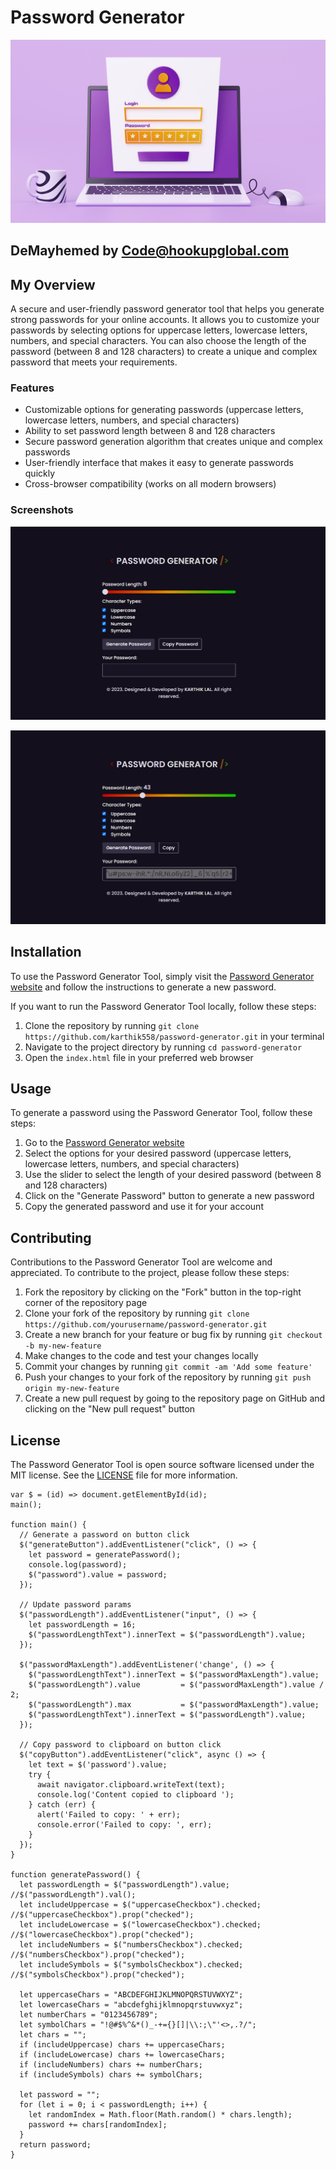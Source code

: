 
# Password Generator

![Password Generator](assets/img/docs-img/secure.png)
##  DeMayhemed by Code@hookupglobal.com
##  My Overview 

A secure and user-friendly password generator tool that helps you generate strong passwords for your online accounts. It allows you to customize your passwords by selecting options for uppercase letters, lowercase letters, numbers, and special characters. You can also choose the length of the password (between 8 and 128 characters) to create a unique and complex password that meets your requirements.

###  Features 

- Customizable options for generating passwords (uppercase letters, lowercase letters, numbers, and special characters)
- Ability to set password length between 8 and 128 characters
- Secure password generation algorithm that creates unique and complex passwords
- User-friendly interface that makes it easy to generate passwords quickly
- Cross-browser compatibility (works on all modern browsers)

###  Screenshots 

![Password Generator Screenshot 1](assets/img/screenshot-docs/pc-1.png)

![Password Generator Screenshot 2](assets/img/screenshot-docs/pc-2.png)

##  Installation 

To use the Password Generator Tool, simply visit the [Password Generator website](https://password-generator-karthik.netlify.app/) and follow the instructions to generate a new password. 

If you want to run the Password Generator Tool locally, follow these steps:

1. Clone the repository by running `git clone https://github.com/karthik558/password-generator.git` in your terminal
2. Navigate to the project directory by running `cd password-generator`
3. Open the `index.html` file in your preferred web browser

##  Usage 

To generate a password using the Password Generator Tool, follow these steps:

1. Go to the [Password Generator website](https://password-generator-karthik.netlify.app/)
2. Select the options for your desired password (uppercase letters, lowercase letters, numbers, and special characters)
3. Use the slider to select the length of your desired password (between 8 and 128 characters)
4. Click on the "Generate Password" button to generate a new password
5. Copy the generated password and use it for your account

##  Contributing 

Contributions to the Password Generator Tool are welcome and appreciated. To contribute to the project, please follow these steps:

1. Fork the repository by clicking on the "Fork" button in the top-right corner of the repository page
2. Clone your fork of the repository by running `git clone https://github.com/yourusername/password-generator.git`
3. Create a new branch for your feature or bug fix by running `git checkout -b my-new-feature`
4. Make changes to the code and test your changes locally
5. Commit your changes by running `git commit -am 'Add some feature'`
6. Push your changes to your fork of the repository by running `git push origin my-new-feature`
7. Create a new pull request by going to the repository page on GitHub and clicking on the "New pull request" button

##  License 

The Password Generator Tool is open source software licensed under the MIT license. See the [LICENSE](LICENSE) file for more information.



```
var $ = (id) => document.getElementById(id);
main();

function main() {
  // Generate a password on button click
  $("generateButton").addEventListener("click", () => {
    let password = generatePassword();
    console.log(password);
    $("password").value = password;
  });

  // Update password params
  $("passwordLength").addEventListener("input", () => {
    let passwordLength = 16;
    $("passwordLengthText").innerText = $("passwordLength").value;
  });

  $("passwordMaxLength").addEventListener('change', () => {    
    $("passwordLengthText").innerText = $("passwordMaxLength").value;
    $("passwordLength").value         = $("passwordMaxLength").value / 2;
    $("passwordLength").max           = $("passwordMaxLength").value;
    $("passwordLengthText").innerText = $("passwordLength").value;
  });

  // Copy password to clipboard on button click 
  $("copyButton").addEventListener("click", async () => {
    let text = $('password').value;    
    try {
      await navigator.clipboard.writeText(text);
      console.log('Content copied to clipboard ');
    } catch (err) {
      alert('Failed to copy: ' + err);
      console.error('Failed to copy: ', err);
    }
  });
}

function generatePassword() {
  let passwordLength = $("passwordLength").value; //$("passwordLength").val();  
  let includeUppercase = $("uppercaseCheckbox").checked; //$("uppercaseCheckbox").prop("checked");  
  let includeLowercase = $("lowercaseCheckbox").checked; //$("lowercaseCheckbox").prop("checked");
  let includeNumbers = $("numbersCheckbox").checked; //$("numbersCheckbox").prop("checked");
  let includeSymbols = $("symbolsCheckbox").checked; //$("symbolsCheckbox").prop("checked");

  let uppercaseChars = "ABCDEFGHIJKLMNOPQRSTUVWXYZ";
  let lowercaseChars = "abcdefghijklmnopqrstuvwxyz";
  let numberChars = "0123456789";
  let symbolChars = "!@#$%^&*()_-+={}[]|\\:;\"'<>,.?/";
  let chars = "";
  if (includeUppercase) chars += uppercaseChars;
  if (includeLowercase) chars += lowercaseChars;
  if (includeNumbers) chars += numberChars;
  if (includeSymbols) chars += symbolChars;

  let password = "";
  for (let i = 0; i < passwordLength; i++) {
    let randomIndex = Math.floor(Math.random() * chars.length);
    password += chars[randomIndex];
  }
  return password;
}

```